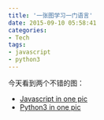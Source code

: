 ```yaml
---
title: '一张图学习一门语言'
date: 2015-09-10 05:58:41
categories: 
- Tech
tags: 
- javascript
- python3
---
```

今天看到两个不错的图：
- [Javascript in one pic](https://github.com/coodict/javascript-in-one-pic)
- [Python3 in one pic](https://github.com/coodict/python3-in-one-pic)